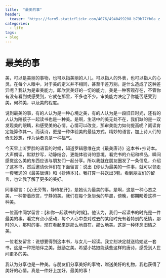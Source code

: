 ```yaml
---
title:  "最美的事"
header:
  teaser: "https://farm5.staticflickr.com/4076/4940499208_b79b77fb0a_z.jpg"
categories: 
  - life
tags:
- blog
---
```


# 最美的事
美，可以是美丽的事物，也可以指美丽的人儿。可以指人的外表，也可以指人的心灵。在每个人眼中，对于美的定义并不相同，甚至千差万别。是什么造成了这种差异呢？我认为是审美能力，即欣赏美好的一切的能力。美是一种客观存在，不管你有没有看到或感受到，它就在那里，不多也不少。审美能力决定了你能否感受到美，何种美，以及美的程度。


说到最美的事，有的人认为是一种心境之美，有的人认为是一段旧日时光，还有的人认为陪孩子一起读书也是一种美。是啊，生活中的美无处不在，我们缺的是一双发现美的眼睛，和感受美的心情。心情可以改变，那审美能力如何提高呢？阅读肯定能算作其一。而读诗，更是一种体验美的最佳方式。精妙的语言，加上诗人们的奇思妙想，作为读者真是一种福气。

今天早上听罗胖的语音的时候，知道罗辑思维在卖《最美唐诗》这本书+抄诗本。大声朗读，默默抄写，动静结合，更能体验诗的意境。看完书的介绍和样品，瞬间感觉这么美的东西应该与朋友们一起分享。所以我就在朋友圈发了一条信息，介绍了这本书，然后邀请伙伴们在下面留言：说出【你认为最美的一件事，就可以领走一套我送的《最美唐诗》和《抄诗本》】。我打算一共送出3套。看到朋友们的留言，也让我了解了更多的美好。

同事留言：【心无旁骛，静待花开】，是她认为最美的事。是啊，这是一种心态之美，一种带着欣赏，宁静的美。我们在每个急匆匆的早晨，傍晚，都期盼着这样一种美。

一位高中同学留言：【和你一起读书的时候】。他认为，我们一起读书的时光是一件最美的事。看完有点小感动，每个人心中总对过去的某段时光有着特别的感情，那时的人，那时的事，现在看起来是那么地自在，那么地美。这是一种怀念旧情之美。

一位老友留言：说想要得到这本书，与女儿一起读。我立刻决定就送给她这一套书，这是一种把陪伴之美，鼓励之美。希望小姑娘能读些这样的唐诗，感受到人世间更多的美。

我认为分享也是一种美。与朋友们分享美好的事物，赠送美好的礼物，我也获得了美好的心情。真是一件好上加好，最美的事！
